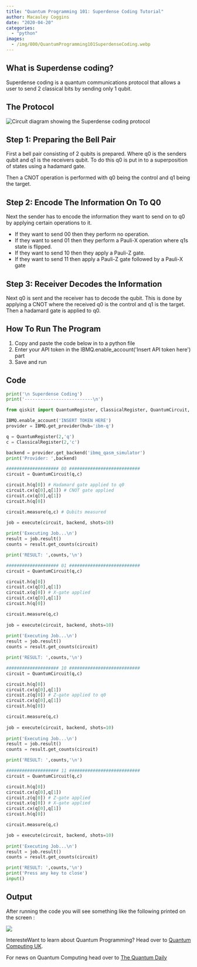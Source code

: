 ```yaml
---
title: "Quantum Programming 101: Superdense Coding Tutorial"
author: Macauley Coggins
date: "2020-04-20"
categories: 
  - "python"
images:
  - /img/800/QuantumProgramming101SuperdenseCoding.webp
---
```


## What is Superdense coding?

Superdense coding is a quantum communications protocol that allows a user to send 2 classical bits by sending only 1 qubit.

## The Protocol

![Circuit diagram showing the Superdense coding protocol](https://images.squarespace-cdn.com/content/v1/5d52f7bd9d7b3e0001819015/1568570192389-QKR2T26M5L77MMGSNYSO/ke17ZwdGBToddI8pDm48kHhDgr9o-CO5HUY18_e2tTRZw-zPPgdn4jUwVcJE1ZvWQUxwkmyExglNqGp0IvTJZUJFbgE-7XRK3dMEBRBhUpz_SQtWgrO0Gv26UofgWjnOOGhFSVLwPZgZm2lqxes1sgRVlwGgutYPF4XYvY8iVT8/Superdense_coding.png?format=750w)

## Step 1: Preparing the Bell Pair

First a bell pair consisting of 2 qubits is prepared. Where q0 is the senders qubit and q1 is the receivers qubit. To do this q0 is put in to a superposition of states using a hadamard gate.

Then a CNOT operation is performed with q0 being the control and q1 being the target.

## Step 2: Encode The Information On To Q0

Next the sender has to encode the information they want to send on to q0 by applying certain operations to it.

- If they want to send 00 then they perform no operation.
- If they want to send 01 then they perform a Pauli-X operation where q1s state is flipped.
- If they want to send 10 then they apply a Pauli-Z gate.
- If they want to send 11 then apply a Pauli-Z gate followed by a Pauli-X gate

## Step 3: Receiver Decodes the Information

Next q0 is sent and the receiver has to decode the qubit. This is done by applying a CNOT where the received q0 is the control and q1 is the target. Then a hadamard gate is applied to q0.

## How To Run The Program

1. Copy and paste the code below in to a python file
2. Enter your API token in the IBMQ.enable\_account('Insert API token here') part
3. Save and run

## Code

```py
print('\n Superdense Coding')
print('--------------------------\n')

from qiskit import QuantumRegister, ClassicalRegister, QuantumCircuit, execute,IBMQ

IBMQ.enable_account('INSERT TOKEN HERE')
provider = IBMQ.get_provider(hub='ibm-q')

q = QuantumRegister(2,'q')
c = ClassicalRegister(2,'c')

backend = provider.get_backend('ibmq_qasm_simulator')
print('Provider: ',backend)

#################### 00 ###########################
circuit = QuantumCircuit(q,c) 

circuit.h(q[0]) # Hadamard gate applied to q0
circuit.cx(q[0],q[1]) # CNOT gate applied
circuit.cx(q[0],q[1]) 
circuit.h(q[0])  

circuit.measure(q,c) # Qubits measured    

job = execute(circuit, backend, shots=10)
                               
print('Executing Job...\n')                  
result = job.result()
counts = result.get_counts(circuit)

print('RESULT: ',counts,'\n')

#################### 01 ###########################
circuit = QuantumCircuit(q,c) 

circuit.h(q[0])
circuit.cx(q[0],q[1])
circuit.x(q[0]) # X-gate applied
circuit.cx(q[0],q[1])
circuit.h(q[0])

circuit.measure(q,c)
       
job = execute(circuit, backend, shots=10)
                               
print('Executing Job...\n')                  
result = job.result()
counts = result.get_counts(circuit)

print('RESULT: ',counts,'\n')

#################### 10 ###########################
circuit = QuantumCircuit(q,c) 

circuit.h(q[0])
circuit.cx(q[0],q[1])
circuit.z(q[0]) # Z-gate applied to q0 
circuit.cx(q[0],q[1])
circuit.h(q[0])

circuit.measure(q,c)
      
job = execute(circuit, backend, shots=10)
                               
print('Executing Job...\n')                  
result = job.result()
counts = result.get_counts(circuit)

print('RESULT: ',counts,'\n')

#################### 11 ###########################
circuit = QuantumCircuit(q,c) 

circuit.h(q[0])
circuit.cx(q[0],q[1])
circuit.z(q[0]) # Z-gate applied 
circuit.x(q[0]) # X-gate applied 
circuit.cx(q[0],q[1])
circuit.h(q[0])

circuit.measure(q,c)

job = execute(circuit, backend, shots=10)
                               
print('Executing Job...\n')                  
result = job.result()
counts = result.get_counts(circuit)

print('RESULT: ',counts,'\n')
print('Press any key to close')
input()
```

## Output

After running the code you will see something like the following printed on the screen :

![](/img/800/superdense.png)

InteresteWant to learn about Quantum Programming? Head over to [Quantum Computing UK](https://quantumcomputinguk.org/).

For news on Quantum Computing head over to [The Quantum Daily](http://www.thequantumdaily.com/)
